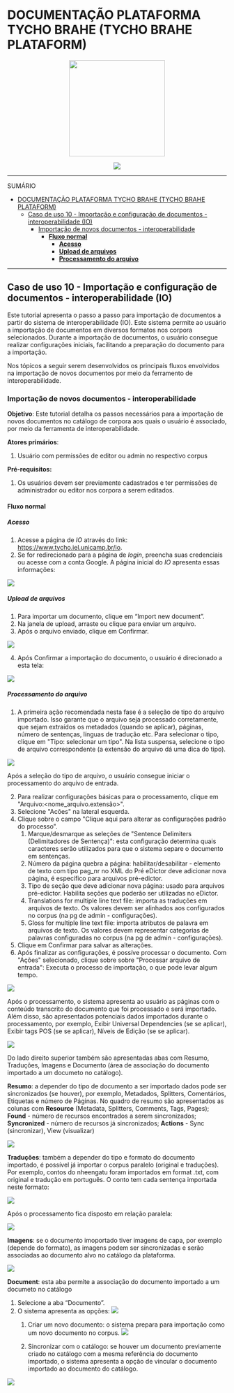 # DOCUMENTAÇÃO PLATAFORMA TYCHO BRAHE (TYCHO BRAHE PLATAFORM)

<center>
<figure>
<img src="../imagens/logo_tycho1.png" width=220 height=220>
</figure>

<img src = "../imagens/logo_tycho2.png">
</center>

---

SUMÁRIO

- [DOCUMENTAÇÃO PLATAFORMA TYCHO BRAHE (TYCHO BRAHE PLATAFORM)](#documentação-plataforma-tycho-brahe-tycho-brahe-plataform)
  - [Caso de uso 10 - Importação e configuração de documentos - interoperabilidade (IO)](#caso-de-uso-10---importação-e-configuração-de-documentos---interoperabilidade-io)
    - [Importação de novos documentos - interoperabilidade](#importação-de-novos-documentos---interoperabilidade)
      - [**Fluxo normal**](#fluxo-normal)
        - [**Acesso**](#acesso)
        - [**Upload de arquivos**](#upload-de-arquivos)
        - [**Processamento do arquivo**](#processamento-do-arquivo)

---

## Caso de uso 10 - Importação e configuração de documentos - interoperabilidade (IO)

Este tutorial apresenta o passo a passo para importação de documentos a partir do sistema de interoperabilidade (IO). Este sistema permite ao usuário a importação de documentos em diversos formatos nos corpora selecionados. Durante a importação de documentos, o usuário consegue realizar configurações iniciais, facilitando a preparação do documento para a importação.

Nos tópicos a seguir serem desenvolvidos os principais fluxos envolvidos na importação de novos documentos por meio da ferramento de interoperabilidade.

### Importação de novos documentos - interoperabilidade

**Objetivo**: Este tutorial detalha os passos necessários para a importação de novos documentos no catálogo de corpora aos quais o usuário é associado, por meio da ferramenta de interoperabilidade.

**Atores primários**:

1. Usuário com permissões de editor ou admin no respectivo corpus

**Pré-requisitos:**

1. Os usuários devem ser previamente cadastrados e ter permissões de administrador ou editor nos corpora a serem editados.

#### **Fluxo normal**

##### **Acesso**
1. Acesse a página de _IO_  através do link: <https://www.tycho.iel.unicamp.br/io>.
2. Se for redirecionado para a página de _login_, preencha suas credenciais ou acesse com a conta Google. A página inicial do _IO_ apresenta essas informações:

![](../imagens/IO/IO_1.png)

##### **Upload de arquivos**

1. Para importar um documento, clique em “Import new document”.
2. Na janela de upload, arraste ou clique para enviar um arquivo.
3. Após o arquivo enviado, clique em Confirmar.

![](../imagens/IO/IO_2.png)

4. Após Confirmar a importação do documento, o usuário é direcionado a esta tela:
   
![](../imagens/IO/IO_3.png)

##### **Processamento do arquivo**

1. A primeira ação recomendada nesta fase é a seleção de tipo do arquivo importado. Isso garante que o arquivo seja processado corretamente, que sejam extraídos os metadados (quando se aplicar), páginas, número de sentenças, línguas de tradução etc.  Para selecionar o tipo, clique em "Tipo: selecionar um tipo". Na lista suspensa, selecione o tipo de arquivo correspondente (a extensão do arquivo dá uma dica do tipo).

![](../imagens/IO/IO_4.png)

Após a seleção do tipo de arquivo, o usuário consegue iniciar o processamento do arquivo de entrada.

2. Para realizar configurações básicas para o processamento, clique em "Arquivo:<nome_arquivo.extensão>".
3. Selecione "Acões" na lateral esquerda.
4. Clique sobre o campo "Clique aqui para alterar as configurações padrão do processo".
   1. Marque/desmarque as seleções de "Sentence Delimiters (Delimitadores de Sentença)": esta configuração determina quais caracteres serão utilizados para que o sistema separe o documento em sentenças.
   2. Número da página quebra a página: habilitar/desabilitar - elemento de texto com tipo pag_nr no XML do Pré eDictor deve adicionar nova página, é específico para arquivos pré-edictor.
   3. Tipo de seção que deve adicionar nova página: usado para arquivos pré-edictor. Habilita seções que poderão ser utilizadas no eDictor.
   4. Translations for multiple line text file: importa as traduções em arquivos de texto. Os valores devem ser alinhados aos configurados no corpus (na pg de admin - configurações).
   5. Gloss for multiple line text file: importa atributos de palavra em arquivos de texto. Os valores devem representar categorias de palavras configuradas no corpus (na pg de admin - configurações).
5. Clique em Confirmar para salvar as alterações.
6. Após finalizar as configurações, é possíve processar o documento. Com "Ações" selecionado, clique sobre sobre "Processar arquivo de entrada": Executa o processo de importação, o que pode levar algum tempo.

![](../imagens/IO/IO_5.png)

Após o processamento, o sistema apresenta ao usuário as páginas com o conteúdo transcrito do documento que foi processado e será importado. Além disso, são apresentados potenciais dados importados durante o processamento, por exemplo, Exibir Universal Dependencies (se se aplicar), Exibir tags POS (se se aplicar), Níveis de Edição (se se aplicar).

![](../imagens/IO/IO_6.png)

Do lado direito superior também são apresentadas abas com Resumo, Traduções, Imagens e Documento (área de associação do documento importado a um documeto no catálogo).

**Resumo**: a depender do tipo de documento a ser importado dados pode ser sincronizados (se houver), por exemplo, Metadados, Splitters, Comentários, Etiquetas e número de Páginas. No quadro de resumo são apresentados as colunas com **Resource** (Metadata, Splitters, Comments, Tags, Pages); **Found** - número de recursos encontrados a serem sincronizados; **Syncronized** - número de recursos já sincronizados; **Actions** - Sync (sincronizar), View (visualizar)

<!--REVISAR: há um erro com relação à sincronização de informações - observei em Metadata, há nos outros também? Precisarei expandir esta parte assim que os erros forem corrigidos (explicar um a um dos dados do resumo?-->

![](../imagens/IO/IO_7.png)

**Traduções**: também a depender do tipo e formato do documento importado, é possível já importar o corpus paralelo (original e traduções). Por exemplo, contos do nheengatu foram importados em format .txt, com original e tradução em português. O conto tem cada sentença importada neste formato:

![](../imagens/IO/IO_8.png)

Após o processamento fica disposto em relação paralela:

![](../imagens/IO/IO_9.png)

**Imagens**: se o documento imoportado tiver imagens de capa, por exemplo (depende do formato), as imagens podem ser sincronizadas e serão associadas ao documento alvo no catálogo da plataforma. 

![](../imagens/IO/IO_10.png)

**Document**: esta aba permite a associação do documento importado a um documeto no catálogo

1. Selecione a aba “Documento”.
2. O sistema apresenta as opções:
   ![](../imagens/IO/IO_11.png)
   1. Criar um novo documento: o sistema prepara para importação como um novo documento no corpus.
   ![](../imagens/IO/IO_12.png)
   
   2. Sincronizar com o catálogo: se houver um documento previamente criado no catálogo com a mesma referência do documento importado, o sistema apresenta a opção de vincular o documento importado ao documento do catálogo.

![](../imagens/IO/IO_13.png)
  


  